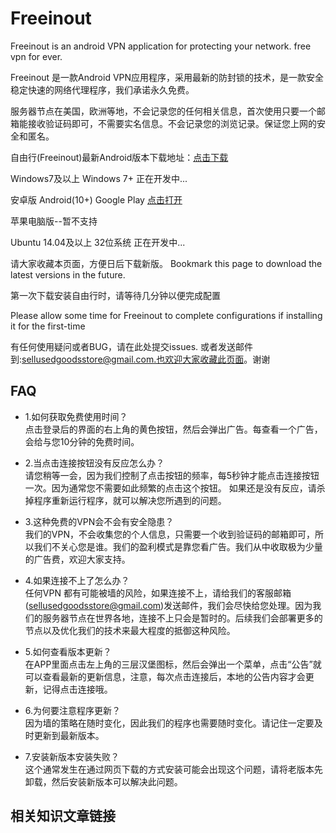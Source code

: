 # Freeinout
Freeinout is an android VPN application for protecting your network.
free vpn for ever.

Freeinout 是一款Android VPN应用程序，采用最新的防封锁的技术，是一款安全稳定快速的网络代理程序，我们承诺永久免费。

服务器节点在美国，欧洲等地，不会记录您的任何相关信息，首次使用只要一个邮箱能接收验证码即可，不需要实名信息。不会记录您的浏览记录。保证您上网的安全和匿名。



自由行(Freeinout)最新Android版本下载地址：<a href="https://github.com/caddier/freeinout/releases/download/v1.0.12/freeinout-v1.0.12.apk">点击下载</a>


Windows7及以上 Windows 7+ 正在开发中...

安卓版 Android(10+)  Google Play <a href="https://play.google.com/store/apps/details?id=com.freeinout.android.vpn">点击打开</a>

苹果电脑版--暂不支持

Ubuntu 14.04及以上 32位系统 正在开发中...

请大家收藏本页面，方便日后下载新版。 Bookmark this page to download the latest versions in the future.


第一次下载安装自由行时，请等待几分钟以便完成配置

Please allow some time for Freeinout to complete configurations if installing it for the first-time


有任何使用疑问或者BUG，请在此处提交issues. 或者发送邮件到:sellusedgoodsstore@gmail.com.也欢迎大家收藏此页面。谢谢


## FAQ

- 1.如何获取免费使用时间？
  <br>点击登录后的界面的右上角的黄色按钮，然后会弹出广告。每查看一个广告，会给与您10分钟的免费时间。

- 2.当点击连接按钮没有反应怎么办？
  <br>请您稍等一会，因为我们控制了点击按钮的频率，每5秒钟才能点击连接按钮一次。因为通常您不需要如此频繁的点击这个按钮。 如果还是没有反应，请杀掉程序重新运行程序，就可以解决您所遇到的问题。 
 
- 3.这种免费的VPN会不会有安全隐患？
  <br>我们的VPN，不会收集您的个人信息，只需要一个收到验证码的邮箱即可，所以我们不关心您是谁。我们的盈利模式是靠您看广告。我们从中收取极为少量的广告费，欢迎大家支持。
  
- 4.如果连接不上了怎么办？
  <br>任何VPN 都有可能被墙的风险，如果连接不上，请给我们的客服邮箱(sellusedgoodsstore@gmail.com)发送邮件，我们会尽快给您处理。因为我们的服务器节点在世界各地，连接不上只会是暂时的。后续我们会部署更多的节点以及优化我们的技术来最大程度的抵御这种风险。

- 5.如何查看版本更新？
  <br> 在APP里面点击左上角的三层汉堡图标，然后会弹出一个菜单，点击“公告”就可以查看最新的更新信息，注意，每次点击连接后，本地的公告内容才会更新，记得点击连接哦。
  
- 6.为何要注意程序更新？
  <br>因为墙的策略在随时变化，因此我们的程序也需要随时变化。请记住一定要及时更新到最新版本。
  
- 7.安装新版本安装失败？
  <br>这个通常发生在通过网页下载的方式安装可能会出现这个问题，请将老版本先卸载，然后安装新版本可以解决此问题。
  
## 相关知识文章链接
